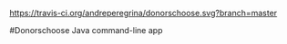 https://travis-ci.org/andreperegrina/donorschoose.svg?branch=master

#Donorschoose Java command-line app

